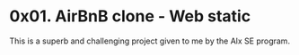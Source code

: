 # 0x01. AirBnB clone - Web static
This is a superb and challenging project given to me by the Alx SE program.
